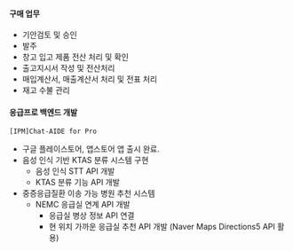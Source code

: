 #### 구매 업무
  - 기안검토 및 승인
  - 발주 
  - 창고 입고 제품 전산 처리 및 확인
  - 출고지시서 작성 및 전산처리
  - 매입계산서, 매출계산서 처리 및 전표 처리
  - 재고 수불 관리
   
#### 응급프로 백엔드 개발
`[IPM]Chat-AIDE for Pro`
  - 구글 플레이스토어, 앱스토어 앱 출시 완료.
  - 음성 인식 기반 KTAS 분류 시스템 구현
    - 음성 인식 STT API 개발
    - KTAS 분류 기능 API 개발
  - 중증응급질환 이송 가능 병원 추천 시스템
    - NEMC 응급실 연계 API 개발 
      - 응급실 병상 정보 API 연결
      - 현 위치 가까운 응급실 추천 API 개발 (Naver Maps Directions5 API 활용)
